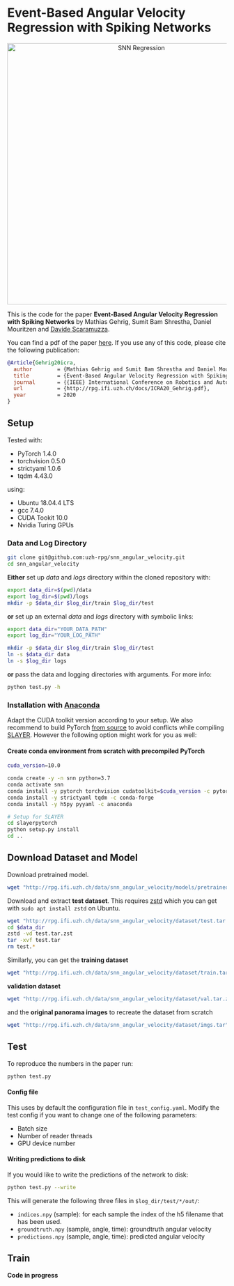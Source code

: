 # Event-Based Angular Velocity Regression with Spiking Networks

<p align="center">
  <a href="https://youtu.be/cffwH41ReF4">
    <img src="http://rpg.ifi.uzh.ch/img/papers/ICRA20_Gehrig_full.png" alt="SNN Regression" width="600"/>
  </a>
</p>

This is the code for the paper **Event-Based Angular Velocity Regression with Spiking Networks** by Mathias Gehrig, Sumit Bam Shrestha, Daniel Mouritzen and [Davide Scaramuzza](http://rpg.ifi.uzh.ch/people_scaramuzza.html).

You can find a pdf of the paper [here](http://rpg.ifi.uzh.ch/docs/ICRA20_Gehrig.pdf).
If you use any of this code, please cite the following publication:

```bibtex
@Article{Gehrig20icra,
  author        = {Mathias Gehrig and Sumit Bam Shrestha and Daniel Mouritzen and Davide Scaramuzza},
  title         = {Event-Based Angular Velocity Regression with Spiking Networks},
  journal       = {{IEEE} International Conference on Robotics and Automation (ICRA)},
  url           = {http://rpg.ifi.uzh.ch/docs/ICRA20_Gehrig.pdf},
  year          = 2020
}
```

## Setup
Tested with:
- PyTorch 1.4.0
- torchvision 0.5.0
- strictyaml 1.0.6
- tqdm 4.43.0

using:
- Ubuntu 18.04.4 LTS
- gcc 7.4.0
- CUDA Tookit 10.0
- Nvidia Turing GPUs

### Data and Log Directory
```bash
git clone git@github.com:uzh-rpg/snn_angular_velocity.git
cd snn_angular_velocity
```
**Either** set up *data* and *logs* directory within the cloned repository with:
```bash
export data_dir=$(pwd)/data
export log_dir=$(pwd)/logs
mkdir -p $data_dir $log_dir/train $log_dir/test
```
**or** set up an external *data* and *logs* directory with symbolic links:
```bash
export data_dir="YOUR_DATA_PATH"
export log_dir="YOUR_LOG_PATH"

mkdir -p $data_dir $log_dir/train $log_dir/test
ln -s $data_dir data
ln -s $log_dir logs
```
**or** pass the data and logging directories with arguments. For more info:
```bash
python test.py -h
```

### Installation with [Anaconda](https://www.anaconda.com/distribution/)
Adapt the CUDA toolkit version according to your setup. We also recommend to build PyTorch [from source](https://github.com/pytorch/pytorch#from-source) to avoid conflicts while compiling [SLAYER](https://github.com/bamsumit/slayerPytorch). However the following option might work for you as well:

#### Create conda environment from scratch with precompiled PyTorch
```bash
cuda_version=10.0

conda create -y -n snn python=3.7
conda activate snn
conda install -y pytorch torchvision cudatoolkit=$cuda_version -c pytorch
conda install -y strictyaml tqdm -c conda-forge
conda install -y h5py pyyaml -c anaconda

# Setup for SLAYER
cd slayerpytorch
python setup.py install
cd ..
```

## Download Dataset and Model
Download pretrained model.
```bash
wget "http://rpg.ifi.uzh.ch/data/snn_angular_velocity/models/pretrained.pt" -O pretrained/cnn5-avgp-fc1.pt

```
Download and extract **test dataset**. This requires [zstd](https://github.com/facebook/zstd) which you can get with `sudo apt install zstd` on Ubuntu.
```bash
wget "http://rpg.ifi.uzh.ch/data/snn_angular_velocity/dataset/test.tar.zst" -O $data_dir/test.tar.zst
cd $data_dir
zstd -vd test.tar.zst
tar -xvf test.tar
rm test.*
```
Similarly, you can get the **training dataset**
```bash
wget "http://rpg.ifi.uzh.ch/data/snn_angular_velocity/dataset/train.tar.zst" -O $data_dir/train.tar.zst
```
**validation dataset**
```bash
wget "http://rpg.ifi.uzh.ch/data/snn_angular_velocity/dataset/val.tar.zst" -O $data_dir/val.tar.zst
```
and the **original panorama images** to recreate the dataset from scratch
```bash
wget "http://rpg.ifi.uzh.ch/data/snn_angular_velocity/dataset/imgs.tar" -O $data_dir/imgs.tar
```

## Test
To reproduce the numbers in the paper run:
```bash
python test.py
```
#### Config file
This uses by default the configuration file in `test_config.yaml`.
Modify the test config if you want to change one of the following parameters:
- Batch size
- Number of reader threads
- GPU device number

#### Writing predictions to disk
If you would like to write the predictions of the network to disk:
```bash
python test.py --write
```
This will generate the following three files in `$log_dir/test/*/out/`:
- `indices.npy` (sample): for each sample the index of the h5 filename that has been used.
- `groundtruth.npy` (sample, angle, time): groundtruth angular velocity
- `predictions.npy` (sample, angle, time): predicted angular velocity

## Train
**Code in progress**
